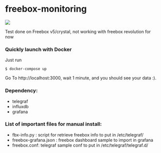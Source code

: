 # freebox-monitoring

![](https://raw.githubusercontent.com/tuxtof/freebox-monitoring/master/screenshot.png)

Test done on Freebox v5/crystal, not working with freebox revolution for now

### Quickly launch with Docker

Just run

```
$ docker-compose up
```

Go To http://localhost:3000, wait 1 minute, and you should see your data :).

### Dependency:
- telegraf
- influxdb
- grafana

### List of important files for manual install:
- fbx-info.py : script for retrieve freebox info to put in /etc/telegraf/
- freebox-grafana.json : freebox dashboard sample to import in grafana
- freebox.conf: telegraf sample conf to put in /etc/telegraf/telegraf.d/
